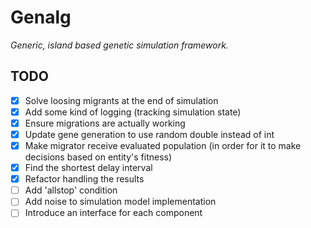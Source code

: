 # Genalg
_Generic, island based genetic simulation framework._

## TODO
- [x] Solve loosing migrants at the end of simulation
- [x] Add some kind of logging (tracking simulation state)
- [x] Ensure migrations are actually working
- [x] Update gene generation to use random double instead of int
- [x] Make migrator receive evaluated population (in order for it to make decisions based on entity's fitness)
- [x] Find the shortest delay interval
- [x] Refactor handling the results
- [ ] Add 'allstop' condition
- [ ] Add noise to simulation model implementation
- [ ] Introduce an interface for each component